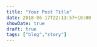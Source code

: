 ```yaml
---
title: "Your Post Title"
date: 2018-06-17T22:13:57+10:00
showDate: true
draft: true
tags: ["blog","story"]
---
```


